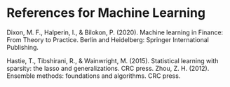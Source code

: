 # References for Machine Learning

Dixon, M. F., Halperin, I., & Bilokon, P. (2020). Machine learning in Finance: From Theory to Practice. Berlin and Heidelberg: Springer International Publishing.

Hastie, T., Tibshirani, R., & Wainwright, M. (2015). Statistical learning with sparsity: the lasso and generalizations. CRC press.
Zhou, Z. H. (2012). Ensemble methods: foundations and algorithms. CRC press.

